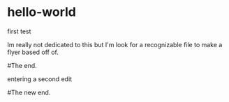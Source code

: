 # hello-world
first test

Im really not dedicated to this but I'm look for a recognizable file to make a flyer based off of.

#The end.

entering a second edit
 
 #The new end.
